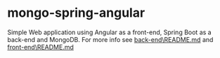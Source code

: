 # mongo-spring-angular
Simple Web application using Angular as a front-end, Spring Boot as a back-end and MongoDB.
For more info see [back-end\README.md](back-end/README.md) and [front-end\README.md](front-end/README.md)